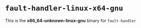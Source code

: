 # `fault-handler-linux-x64-gnu`

This is the **x86_64-unknown-linux-gnu** binary for `fault-handler`
